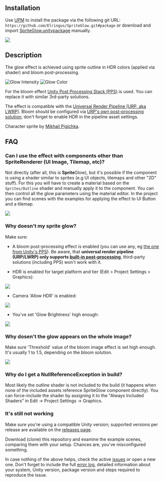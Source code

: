 ## Installation
Use [UPM](https://docs.unity3d.com/Manual/upm-ui.html) to install the package via the following git URL: `https://github.com/Elringus/SpriteGlow.git#package` or download and import [SpriteGlow.unitypackage](https://github.com/Elringus/SpriteGlow/raw/master/SpriteGlow.unitypackage) manually.

![](https://i.gyazo.com/b54e9daa9a483d9bf7f74f0e94b2d38a.gif)

## Description
The glow effect is achieved using sprite outline in HDR colors (applied via shader) and bloom post-processing.

![Glow Intensity](https://i.gyazo.com/698f7d444d334b41657f056fb1ac94c7.gif) 
![Glow Color](https://i.gyazo.com/c8f8ec8a276aa4781b52732c521691db.gif)

For the bloom effect [Unity Post Processing Stack (PPS)](https://github.com/Unity-Technologies/PostProcessing) is used. You can replace it with similar 3rd-party solutions.

The effect is compatible with the [Universal Render Pipeline (URP, aka LWRP)](https://docs.unity3d.com/Packages/com.unity.render-pipelines.universal@latest). Bloom should be configured via [URP's own post-processing solution](https://docs.unity3d.com/Packages/com.unity.render-pipelines.universal@7.1/manual/integration-with-post-processing.html); don't forget to enable HDR in the pipeline asset settings.

Character sprite by [Mikhail Pigichka](https://www.facebook.com/hundewache).

## FAQ

### Can I use the effect with components other than SpriteRenderer (UI Image, Tilemap, etc)?
Not directly (after all, this is **Sprite**Glow), but it's possible if the component is using a shader similar to sprites (e.g UI objects, tilemaps and other "2D" stuff). For this you will have to create a material based on the `Sprites/Outline` shader and manually apply it to the component. You can then control all the glow parameters using the material editor. In the project you can find scenes with the examples for applying the effect to UI Button and a tilemap.

![](https://i.gyazo.com/6c92f315d8a25600bf4ec930c5b7de3e.png)

### Why doesn't my sprite glow?

Make sure:

* A bloom post-processing effect is enabled (you can use any, eg [the one from Unity's PPS](https://docs.unity3d.com/Manual/PostProcessing-Bloom.html)). Be aware, that **universal render pipeline (URP/LWRP) only supports [built-in post-processing](https://docs.unity3d.com/Packages/com.unity.render-pipelines.universal@7.1/manual/integration-with-post-processing.html)**, third-party solutions (including PPS) won't work with it.

* HDR is enabled for target platform and tier (Edit > Project Settings > Graphics):

![](https://i.gyazo.com/3523e3174080dce3347874e59539e58c.png)

* Camera 'Allow HDR' is enabled:

![](https://i.gyazo.com/e5f67d94e6ed1e5e3652d6ee52668b85.png)

* You've set 'Glow Brightness' high enough:

![](https://i.gyazo.com/94fe6e143e310a526b3428c6c62b45bf.png)

### Why dosen't the glow appears on the whole image?
Make sure 'Threshold' value of the bloom image effect is set high enough. It's usually 1 to 1.5, depending on the bloom solution.

![](https://i.gyazo.com/bd3961f0efbceddca9c4a077d7b9a6d4.png)

### Why do I get a NullReferenceException in build?
Most likely the outline shader is not included to the build (it happens when none of the included assets reference SpriteGlow component directly). You can force-include the shader by assigning it to the "Always Included Shaders" in Edit -> Project Settings -> Graphics.

### It's still not working
Make sure you're using a compatible Unity version; supported versions per release are available on the [releases page](https://github.com/Elringus/SpriteGlow/releases).

Download (clone) this repository and examine the example scenes, comparing them with your setup. Chances are, you've misconfigured something.

In case nothing of the above helps, check the active [issues](https://github.com/Elringus/SpriteGlow/issues) or open a new one. Don't forget to include the full [error log](https://docs.unity3d.com/Manual/LogFiles.html), detailed information about your system, Unity version, package version and steps required to reproduce the issue. 
